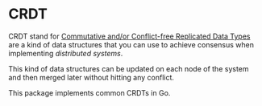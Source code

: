# CRDT

CRDT stand for [Commutative and/or Conflict-free Replicated Data Types](http://arxiv.org/pdf/0907.0929v1.pdf) are a kind of data
structures that you can use to achieve consensus when implementing _distributed
systems_.

This kind of data structures can be updated on each node of the system and then
merged later without hitting any conflict.

This package implements common CRDTs in Go.
